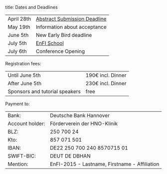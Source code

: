 title: Dates and Deadlines


|            |                                  |
|------------|----------------------------------|
|April 28th|[Abstract Submission Deadline](abstracts.html)|
|May 19th|Information about acceptance      |
|June 5th  | New Early Bird deadline      |
|July 5th    |[EnFI School](sunday.html)               |
|July 6th    |Conference Opening                |


Registration fees:

|            |                                  |
|------------|----------------------------------|
|Until June 5th |190€ incl. Dinner      |
|After June 5th   |230€ incl. Dinner      |
|Sponsors and tutorial speakers   |free                  |


Payment to:

|||
|---|---|
| Bank:| Deutsche Bank Hannover|
|Account holder:| Förderverein der HNO-Klinik|
| BLZ:| 250 700 24|
| Kto:| 857 071 501|
| IBAN:| DE22 250 700 240 8570715 01|
| SWIFT-BIC:| DEUT DE DBHAN|
|Mention:| EnFI-2015 - Lastname, Firstname - Affiliation|





